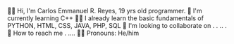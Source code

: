 👋🏼 Hi, I'm Carlos Emmanuel R. Reyes, 19 yrs old programmer.
🌱 I'm currently learning C++
🤹🏼 I already learn the basic fundamentals of PYTHON, HTML, CSS, JAVA, PHP, SQL
💞 I'm looking to collaborate on . . .. .
📩 How to reach me . ....
👨🏼 Pronouns: He/him
